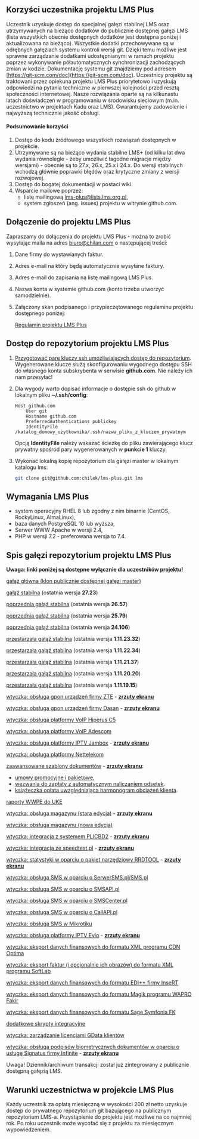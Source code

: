 ## Korzyści uczestnika projektu LMS Plus

Uczestnik uzyskuje dostęp do specjalnej gałęzi stabilnej LMS oraz utrzymywanych na bieżąco dodatków do publicznie dostępnej gałęzi LMS (lista wszystkich obecnie dostępnych dodatków jest dostępna poniżej i aktualizowana na bieżąco).
Wszystkie dodatki przechowywane są w odrębnych gałęziach systemu kontroli wersji git. Dzięki temu możliwe jest
sprawne zarządzanie dodatkami udostępnianymi w ramach projektu poprzez wykonywanie półautomatycznych synchronizacji zachodzących zmian w kodzie. Dokumentację systemu git znajdziemy pod adresem [https://git-scm.com/doc](https://git-scm.com/doc). Uczestnicy projektu są traktowani przez opiekuna projektu LMS Plus priorytetowo i uzyskują odpowiedzi na pytania techniczne w pierwszej kolejności przed resztą społeczności internetowej. Nasze rozwiązania oparte są na kilkunastu latach doświadczeń w programowaniu w środowisku sieciowym (m.in. uczestnictwo w projektach Kadu oraz LMS). Gwarantujemy zadowolenie i najwyższą technicznie
jakość obsługi.

#### Podsumowanie korzyści

1. Dostęp do kodu źródłowego wszystkich rozwiązań dostępnych w projekcie.
1. Utrzymywane są na bieżąco wydania stabilne LMS+ (od kilku lat dwa wydania równolegle - żeby umożliwić łagodne migracje między wersjami) - obecnie są to 27.x, 26.x, 25.x i 24.x. Do wersji stabilnych wchodzą głównie poprawki błędów oraz krytyczne zmiany z wersji rozwojowej.
1. Dostęp do bogatej dokumentacji w postaci wiki.
1. Wsparcie mailowe poprzez:
    - listę mailingową lms-plus@lists.lms.org.pl,
    - system zgłoszeń (ang. issues) projektu w witrynie github.com.

## Dołączenie do projektu LMS Plus

Zapraszamy do dołączenia do projektu LMS Plus - można to zrobić wysyłając maila na adres [biuro@chilan.com](mailto:biuro@chilan.com?subject=projekt%20LMS%20Plus) o następującej treści:
1. Dane firmy do wystawianych faktur.
1. Adres e-mail na który będą automatycznie wysyłane faktury.
1. Adres e-mail do zapisania na listę mailingową LMS Plus.
1. Nazwa konta w systemie github.com (konto trzeba utworzyć samodzielnie).
1. Załączony skan podpisanego i przypieczętowanego regulaminu projektu dostępnego poniżej:

    [Regulamin projektu LMS Plus](/assets/files/lms-plus-regulamin.pdf)

## Dostęp do repozytorium projektu LMS Plus

1. [Przygotować parę kluczy ssh umożliwiających dostęp do repozytorium](https://help.github.com/articles/generating-ssh-keys/). Wygenerowane klucze służą skonfigurowaniu wygodnego dostępu SSH do własnego konta subskrybenta w serwisie **github.com**. Nie należy ich nam przesyłać!
1. Dla wygody warto dopisać informacje o dostępie ssh do github w lokalnym pliku **~/.ssh/config**:

    ```
    Host github.com
        User git
        Hostname github.com
        PreferredAuthentications publickey
        IdentityFile /katalog_domowy_użytkownika/.ssh/nazwa_pliku_z_kluczem_prywatnym
    ```

    Opcją **IdentityFile** należy wskazać ścieżkę do pliku zawierającego klucz prywatny spośród pary wygenerowanych w **punkcie 1** kluczy.
 
1. Wykonać lokalną kopię repozytorium dla gałęzi master w lokalnym katalogu lms:

    ```bash
    git clone git@github.com:chilek/lms-plus.git lms
    ```

## Wymagania LMS Plus

* system operacyjny RHEL 8 lub zgodny z nim binarnie (CentOS, RockyLinux, AlmaLinux),
* baza danych PostgreSQL 10 lub wyższa,
* Serwer WWW Apache w wersji 2.4,
* PHP w wersji 7.2 - preferowana wersja to 7.4.

## Spis gałęzi repozytorium projektu LMS Plus

**Uwaga: linki poniżej są dostępne wyłącznie dla uczestników projektu!**

[gałąź główna (klon publicznie dostępnej gałęzi master)](https://github.com/chilek/lms-plus/tree/master)

[gałąź stabilna](https://github.com/chilek/lms-plus/tree/stable) (ostatnia wersja **27.23**)

[poprzednia gałąź stabilna](https://github.com/chilek/lms-plus/tree/stable-26) (ostatnia wersja **26.57**)

[poprzednia gałąź stabilna](https://github.com/chilek/lms-plus/tree/stable-25) (ostatnia wersja **25.79**)

[poprzednia gałąź stabilna](https://github.com/chilek/lms-plus/tree/stable-24) (ostatnia wersja **24.106**)

[przestarzała gałąź stabilna](https://github.com/chilek/lms-plus/tree/stable-1.11.23) (ostatnia wersja **1.11.23.32**)

[przestarzała gałąź stabilna](https://github.com/chilek/lms-plus/tree/stable-1.11.22) (ostatnia wersja **1.11.22.34**)

[przestarzała gałąź stabilna](https://github.com/chilek/lms-plus/tree/stable-1.11.21) (ostatnia wersja **1.11.21.37**)

[przestarzała gałąź stabilna](https://github.com/chilek/lms-plus/tree/stable-1.11.20) (ostatnia wersja **1.11.20.20**)

[przestarzała gałąź stabilna](https://github.com/chilek/lms-plus/tree/stable-1.11.19) (ostatnia wersja **1.11.19.15**)

[wtyczka: obsługa gpon urządzeń firmy ZTE](https://github.com/chilek/lms-plus/tree/gpon-zte/plugins/LMSGponZtePlugin/doc) - **[zrzuty ekranu](https://github.com/chilek/lms/wiki/GPON-ZTE-zrzuty-ekranu)**

[wtyczka: obsługa gpon urządzeń firmy Dasan](https://github.com/chilek/lms-plus/tree/gpon-dasan/plugins/LMSGponDasanPlugin/doc) - **[zrzuty ekranu](https://github.com/chilek/lms/wiki/GPON-DASAN-zrzuty-ekranu)**

[wtyczka: obsługa platformy VoIP Hiperus C5](https://github.com/chilek/lms-plus/tree/hiperus)

[wtyczka: obsługa platformy VoIP Adescom](https://github.com/chilek/lms-plus/tree/adescom)

[wtyczka: obsługa platformy IPTV Jambox](https://github.com/chilek/lms-plus/tree/jambox) - **[zrzuty ekranu](https://github.com/chilek/lms/wiki/JAMBOX-zrzuty-ekranu)**

[wtyczka: obsługa platformy Nettelekom](https://github.com/chilek/lms-plus/tree/nettelekom)

[zaawansowane szablony dokumentów](https://github.com/chilek/lms-plus/tree/document-templates) - **[zrzuty ekranu](https://github.com/chilek/lms/wiki/CONTRACT-PROMO-zrzuty-ekranu)**:
* [umowy promocyjne i pakietowe](https://github.com/chilek/lms-plus/tree/document-templates/documents/templates/contract-promo),
* [wezwania do zapłaty z automatycznym naliczaniem odsetek](https://github.com/chilek/lms-plus/tree/document-templates/documents/templates/payment-summons).
* [książeczka opłata uwzględniająca harmonogram obciążeń klienta](https://github.com/chilek/lms-plus/tree/document-templates/documents/templates/payments-booklet).

[raporty WWPE do UKE](https://github.com/chilek/lms-plus/tree/uke)

[wtyczka: obsługa magazynu (stara edycja)](https://github.com/chilek/lms-plus/tree/stock) - **[zrzuty ekranu](https://github.com/chilek/lms/wiki/STOCK-zrzuty-ekranu)**

[wtyczka: obsługa magazynu (nowa edycja)](https://github.com/chilek/lms-plus/tree/warehouse)

[wtyczka: integracja z systemem PLICBD2](https://github.com/chilek/lms-plus/tree/plicbd) - **[zrzuty ekranu](https://github.com/chilek/lms/wiki/PLICBD-zrzuty-ekranu)**

[wtyczka: integracja ze speedtest.pl](https://github.com/chilek/lms-plus/tree/speedtest) - **[zrzuty ekranu](https://github.com/chilek/lms/wiki/SPEEDTEST-zrzuty-ekranu)**

[wtyczka: statystyki w oparciu o pakiet narzędziowy RRDTOOL](https://github.com/chilek/lms-plus/tree/rrdstats) - **[zrzuty ekranu](https://github.com/chilek/lms/wiki/RRDSTATS-zrzuty-ekranu)**

[wtyczka: obsługa SMS w oparciu o SerwerSMS.pl/SMS.pl](https://github.com/chilek/lms-plus/tree/serwersms/plugins/LMSSerwerSmsPlugin/doc)

[wtyczka: obsługa SMS w oparciu o SMSAPI.pl](https://github.com/chilek/lms-plus/tree/smsapi/plugins/LMSSmsApiPlugin/doc)

[wtyczka: obsługa SMS w oparciu o SMSCenter.pl](https://github.com/chilek/lms-plus/tree/smscenter/plugins/LMSSmsCenterPlugin/doc)

[wtyczka: obsługa SMS w oparciu o CallAPI.pl](https://github.com/chilek/lms-plus/tree/callapi/plugins/LMSCallApiPlugin/doc)

[wtyczka: obsługa SMS w Mikrotiku](https://github.com/chilek/lms-plus/tree/mikrotik-sms/plugins/LMSMikrotikSmsPlugin/doc)

[wtyczka: obsługa platformy IPTV Evio](https://github.com/chilek/lms-plus/tree/evio) - **[zrzuty ekranu](https://github.com/chilek/lms/wiki/EVIO-zrzuty-ekranu)**

[wtyczka: eksport danych finansowych do formatu XML programu CDN Optima](https://github.com/chilek/lms-plus/tree/optima)

[wtyczka: eksport faktur (i opcjonalnie ich obrazów) do formatu XML programu SoftLab](https://github.com/chilek/lms-plus/tree/softlab)

[wtyczka: eksport danych finansowych do formatu EDI++ firmy InseRT](https://github.com/chilek/lms-plus/tree/edipp)

[wtyczka: eksport danych finansowych do formatu Magik programu WAPRO Fakir](https://github.com/chilek/lms-plus/tree/fakir)

[wtyczka: eksport danych finansowych do formatu Sage Symfonia FK](https://github.com/chilek/lms-plus/tree/symfonia)

[dodatkowe skrypty integracyjne](https://github.com/chilek/lms-plus/tree/backend-scripts)

[wtyczka: zarządzanie licencjami GData klientów](https://github.com/chilek/lms-plus/tree/gdata)

[wtyczka: obsługa podpisów biometrycznych dokumentów w oparciu o usługę Signatus firmy Infinite](https://github.com/chilek/lms-plus/tree/signatus) - **[zrzuty ekranu](https://github.com/chilek/lms/wiki/SIGNATUS-zrzuty-ekranu)**

Uwaga! Dziennik/archiwum transakcji został już zintegrowany z publicznie dostępną gałęzią LMS.

## Warunki uczestnictwa w projekcie LMS Plus

Każdy uczestnik za opłatą miesięczną w wysokości 200 zł netto uzyskuje dostęp do prywatnego repozytorium git bazującego na publicznym repozytorium LMS-a. Przystąpienie do projektu jest możliwe na co najmniej rok. Po roku uczestnik może wycofać się z projektu za miesięcznym wypowiedzeniem.

